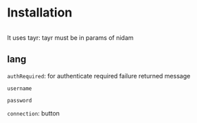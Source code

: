 # Installation
```

```

It uses tayr: tayr must be in params of nidam

## lang

`authRequired`: for authenticate required failure returned message

`username`

`password`

`connection`: button
